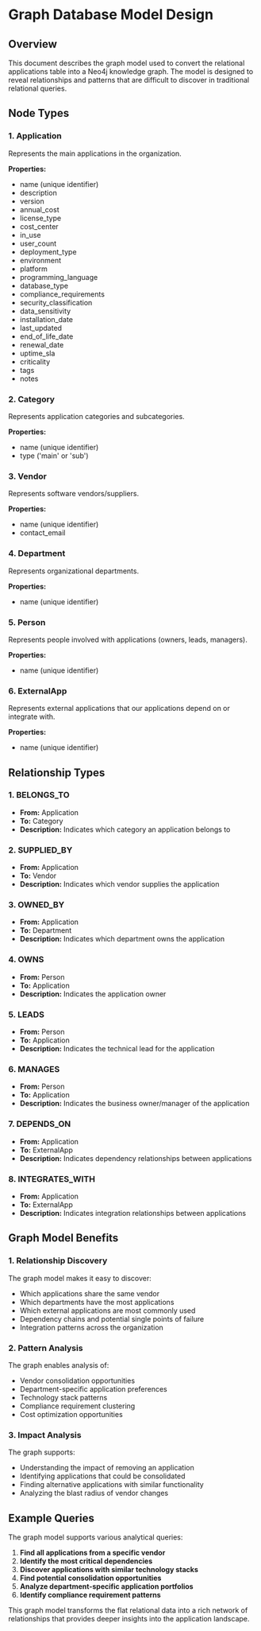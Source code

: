 # Graph Database Model Design

## Overview
This document describes the graph model used to convert the relational applications table into a Neo4j knowledge graph. The model is designed to reveal relationships and patterns that are difficult to discover in traditional relational queries.

## Node Types

### 1. Application
Represents the main applications in the organization.

**Properties:**
- name (unique identifier)
- description
- version
- annual_cost
- license_type
- cost_center
- in_use
- user_count
- deployment_type
- environment
- platform
- programming_language
- database_type
- compliance_requirements
- security_classification
- data_sensitivity
- installation_date
- last_updated
- end_of_life_date
- renewal_date
- uptime_sla
- criticality
- tags
- notes

### 2. Category
Represents application categories and subcategories.

**Properties:**
- name (unique identifier)
- type ('main' or 'sub')

### 3. Vendor
Represents software vendors/suppliers.

**Properties:**
- name (unique identifier)
- contact_email

### 4. Department
Represents organizational departments.

**Properties:**
- name (unique identifier)

### 5. Person
Represents people involved with applications (owners, leads, managers).

**Properties:**
- name (unique identifier)

### 6. ExternalApp
Represents external applications that our applications depend on or integrate with.

**Properties:**
- name (unique identifier)

## Relationship Types

### 1. BELONGS_TO
- **From:** Application
- **To:** Category
- **Description:** Indicates which category an application belongs to

### 2. SUPPLIED_BY
- **From:** Application
- **To:** Vendor
- **Description:** Indicates which vendor supplies the application

### 3. OWNED_BY
- **From:** Application
- **To:** Department
- **Description:** Indicates which department owns the application

### 4. OWNS
- **From:** Person
- **To:** Application
- **Description:** Indicates the application owner

### 5. LEADS
- **From:** Person
- **To:** Application
- **Description:** Indicates the technical lead for the application

### 6. MANAGES
- **From:** Person
- **To:** Application
- **Description:** Indicates the business owner/manager of the application

### 7. DEPENDS_ON
- **From:** Application
- **To:** ExternalApp
- **Description:** Indicates dependency relationships between applications

### 8. INTEGRATES_WITH
- **From:** Application
- **To:** ExternalApp
- **Description:** Indicates integration relationships between applications

## Graph Model Benefits

### 1. Relationship Discovery
The graph model makes it easy to discover:
- Which applications share the same vendor
- Which departments have the most applications
- Which external applications are most commonly used
- Dependency chains and potential single points of failure
- Integration patterns across the organization

### 2. Pattern Analysis
The graph enables analysis of:
- Vendor consolidation opportunities
- Department-specific application preferences
- Technology stack patterns
- Compliance requirement clustering
- Cost optimization opportunities

### 3. Impact Analysis
The graph supports:
- Understanding the impact of removing an application
- Identifying applications that could be consolidated
- Finding alternative applications with similar functionality
- Analyzing the blast radius of vendor changes

## Example Queries

The graph model supports various analytical queries:

1. **Find all applications from a specific vendor**
2. **Identify the most critical dependencies**
3. **Discover applications with similar technology stacks**
4. **Find potential consolidation opportunities**
5. **Analyze department-specific application portfolios**
6. **Identify compliance requirement patterns**

This graph model transforms the flat relational data into a rich network of relationships that provides deeper insights into the application landscape.

